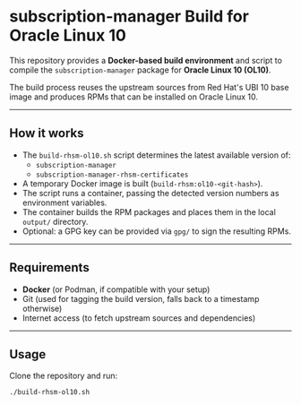 # subscription-manager Build for Oracle Linux 10

This repository provides a **Docker-based build environment** and script to compile the `subscription-manager` package for **Oracle Linux 10 (OL10)**.

The build process reuses the upstream sources from Red Hat's UBI 10 base image and produces RPMs that can be installed on Oracle Linux 10.

---

## How it works

- The `build-rhsm-ol10.sh` script determines the latest available version of:
  - `subscription-manager`
  - `subscription-manager-rhsm-certificates`
- A temporary Docker image is built (`build-rhsm:ol10-<git-hash>`).
- The script runs a container, passing the detected version numbers as environment variables.
- The container builds the RPM packages and places them in the local `output/` directory.
- Optional: a GPG key can be provided via `gpg/` to sign the resulting RPMs.

---

## Requirements

- **Docker** (or Podman, if compatible with your setup)
- Git (used for tagging the build version, falls back to a timestamp otherwise)
- Internet access (to fetch upstream sources and dependencies)

---

## Usage

Clone the repository and run:

```bash
./build-rhsm-ol10.sh
